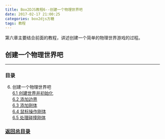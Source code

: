 ```yaml
---
title: Box2DJS教程6--创建一个物理世界吧
date: 2017-02-17 21:00:25
categories: box2djs方糖
tags: 教程
---
```

第六章主要结合前面的教程，讲述创建一个简单的物理世界游戏的过程。
<!--more-->

## 创建一个物理世界吧
-----
### 目录
6. 创建一个物理世界吧  
  [6.1 创建世界并初始化](/2017/02/17/box2d-tutorial-6-1-create-and-init-world/)  
  [6.2 添加边界](/2017/02/17/box2d-tutorial-6-2-add-body/)  
  [6.3 添加刚体](/2017/02/17/box2d-tutorial-6-3-add-bound/)  
  [6.4 鼠标操作刚体](/2017/02/17/box2d-tutorial-6-4-mouse-operate-body/)  
  [6.5 处理碰撞刚体](/2017/02/17/box2d-tutorial-6-5-handle-contact/) 


### [返回总目录](/2017/02/17/box2d-tutorial-0-catalog/)  
